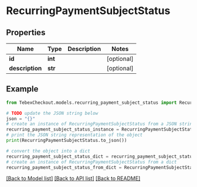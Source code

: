 # RecurringPaymentSubjectStatus


## Properties

Name | Type | Description | Notes
------------ | ------------- | ------------- | -------------
**id** | **int** |  | [optional] 
**description** | **str** |  | [optional] 

## Example

```python
from TebexCheckout.models.recurring_payment_subject_status import RecurringPaymentSubjectStatus

# TODO update the JSON string below
json = "{}"
# create an instance of RecurringPaymentSubjectStatus from a JSON string
recurring_payment_subject_status_instance = RecurringPaymentSubjectStatus.from_json(json)
# print the JSON string representation of the object
print(RecurringPaymentSubjectStatus.to_json())

# convert the object into a dict
recurring_payment_subject_status_dict = recurring_payment_subject_status_instance.to_dict()
# create an instance of RecurringPaymentSubjectStatus from a dict
recurring_payment_subject_status_from_dict = RecurringPaymentSubjectStatus.from_dict(recurring_payment_subject_status_dict)
```
[[Back to Model list]](../README.md#documentation-for-models) [[Back to API list]](../README.md#documentation-for-api-endpoints) [[Back to README]](../README.md)


